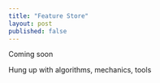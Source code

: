 ```yaml
---
title: "Feature Store"
layout: post
published: false
---
```


Coming soon

Hung up with algorithms, mechanics, tools


